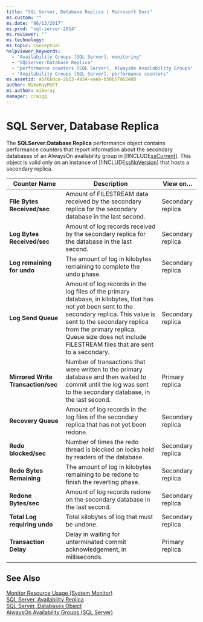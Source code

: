 ```yaml
---
title: "SQL Server, Database Replica | Microsoft Docs"
ms.custom: ""
ms.date: "06/13/2017"
ms.prod: "sql-server-2014"
ms.reviewer: ""
ms.technology:
ms.topic: conceptual
helpviewer_keywords: 
  - "Availability Groups [SQL Server], monitoring"
  - "SQLServer:Database Replica"
  - "performance counters [SQL Server], AlwaysOn Availability Groups"
  - "Availability Groups [SQL Server], performance counters"
ms.assetid: a5f6bdce-2b13-4924-aaeb-b50b57d624d8
author: MikeRayMSFT
ms.author: mikeray
manager: craigg
---
```

# SQL Server, Database Replica
  The **SQLServer:Database Replica** performance object contains performance counters that report information about the secondary databases of an AlwaysOn availability group in [!INCLUDE[ssCurrent](../../includes/sscurrent-md.md)]. This object is valid only on an instance of [!INCLUDE[ssNoVersion](../../includes/ssnoversion-md.md)] that hosts a secondary replica.  
  
|Counter Name|Description|View on…|  
|------------------|-----------------|--------------|  
|**File Bytes Received/sec**|Amount of FILESTREAM data received by the secondary replica for the secondary database in the last second.|Secondary replica|  
|**Log Bytes Received/sec**|Amount of log records received by the secondary replica for the database in the last second.|Secondary replica|  
|**Log remaining for undo**|The amount of log in kilobytes remaining to complete the undo phase.|Secondary replica|  
|**Log Send Queue**|Amount of log records in the log files of the primary database, in kilobytes, that has not yet been sent to the secondary replica. This value is sent to the secondary replica from the primary replica. Queue size does not include FILESTREAM files that are sent to a secondary.|Secondary replica|  
|**Mirrored Write Transaction/sec**|Number of transactions that were written to the primary database and then waited to commit until the log was sent to the secondary database, in the last second.|Primary replica|  
|**Recovery Queue**|Amount of log records in the log files of the secondary replica that has not yet been redone.|Secondary replica|  
|**Redo blocked/sec**|Number of times the redo thread is blocked on locks held by readers of the database.|Secondary replica|  
|**Redo Bytes Remaining**|The amount of log in kilobytes remaining to be redone to finish the reverting phase.|Secondary replica|  
|**Redone Bytes/sec**|Amount of log records redone on the secondary database in the last second.|Secondary replica|  
|**Total Log requiring undo**|Total kilobytes of log that must be undone.|Secondary replica|  
|**Transaction Delay**|Delay in waiting for unterminated commit acknowledgement, in milliseconds.|Primary replica|  
  
## See Also  
 [Monitor Resource Usage &#40;System Monitor&#41;](monitor-resource-usage-system-monitor.md)   
 [SQL Server, Availability Replica](sql-server-availability-replica.md)   
 [SQL Server, Databases Object](sql-server-databases-object.md)   
 [AlwaysOn Availability Groups (SQL Server)](../../database-engine/availability-groups/windows/always-on-availability-groups-sql-server.md)  
  
  
